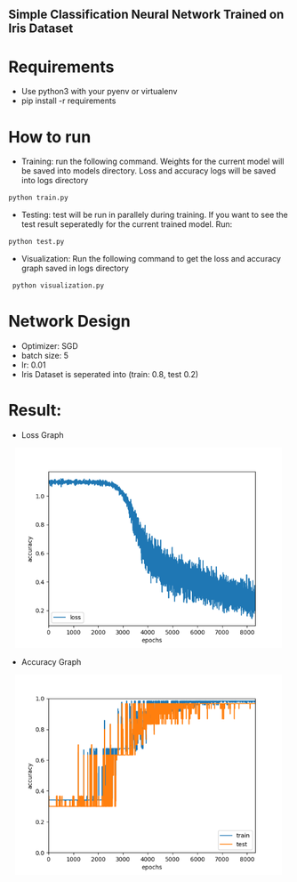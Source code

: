 ## Simple Classification Neural Network Trained on Iris Dataset

# Requirements
 - Use python3 with your pyenv or virtualenv
 - pip install -r requirements

# How to run
 - Training: run the following command. Weights for the current model will be saved into models directory. Loss and accuracy logs will be saved into logs directory
 ```bash
 python train.py
 ```
 - Testing: test will be run in parallely during training. If you want to see the test result seperatedly for the current trained model. Run:
 ```bash
 python test.py
 ```
 - Visualization: Run the following command to get the loss and accuracy graph saved in logs directory
```bash
 python visualization.py
 ```

# Network Design
 - Optimizer: SGD
 - batch size: 5
 - lr: 0.01
 - Iris Dataset is seperated into (train: 0.8, test 0.2)
# Result:
 - Loss Graph

<p align="center">
   <img src="logs/loss.png", width="480">
</p>

 - Accuracy Graph

<p align="center">
   <img src="logs/acc.png", width="480">
</p>

